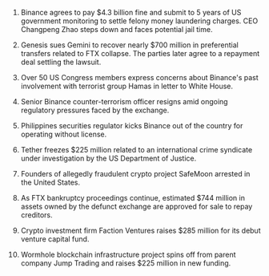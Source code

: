 1. Binance agrees to pay $4.3 billion fine and submit to 5 years of US government monitoring to settle felony money laundering charges. CEO Changpeng Zhao steps down and faces potential jail time.
    
2. Genesis sues Gemini to recover nearly $700 million in preferential transfers related to FTX collapse. The parties later agree to a repayment deal settling the lawsuit.
    
3. Over 50 US Congress members express concerns about Binance's past involvement with terrorist group Hamas in letter to White House.
    
4. Senior Binance counter-terrorism officer resigns amid ongoing regulatory pressures faced by the exchange.
    
5. Philippines securities regulator kicks Binance out of the country for operating without license.
    
6. Tether freezes $225 million related to an international crime syndicate under investigation by the US Department of Justice.
    
7. Founders of allegedly fraudulent crypto project SafeMoon arrested in the United States.
    
8. As FTX bankruptcy proceedings continue, estimated $744 million in assets owned by the defunct exchange are approved for sale to repay creditors.
    
9. Crypto investment firm Faction Ventures raises $285 million for its debut venture capital fund.
    
10. Wormhole blockchain infrastructure project spins off from parent company Jump Trading and raises $225 million in new funding.
